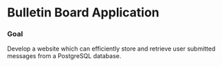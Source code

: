 # Bulletin Board Application

### Goal

Develop a website which can efficiently store and retrieve user submitted messages from a PostgreSQL database.